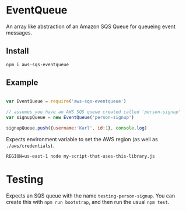 # EventQueue

An array like abstraction of an Amazon SQS Queue for queueing event messages.

## Install
    
    npm i aws-sqs-eventqueue

## Example

```javascript
    
var EventQueue = require('aws-sqs-eventqueue')

// assumes you have an AWS SQS queue created called 'person-signup'
var signupQueue = new EventQueue('person-signup')

signupQueue.push({username:'Karl', id:1}, console.log)
```

Expects environment variable to set the AWS region (as well as `./aws/credentials`).

    REGION=us-east-1 node my-script-that-uses-this-library.js
    
# Testing

Expects an SQS queue with the name `testing-person-signup`. You can create this with `npm run bootstrap`, and then run the usual `npm test`.
